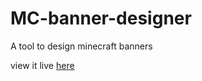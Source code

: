 MC-banner-designer
==================

A tool to design minecraft banners

view it live [here](https://rawgit.com/thecoshman/MC-banner-designer/master/main.html)
